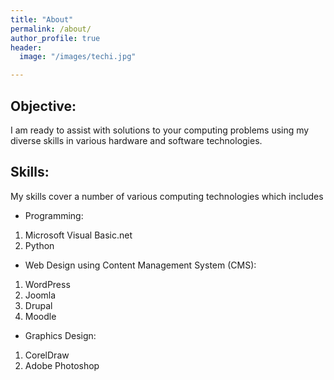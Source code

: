 ```yaml
---
title: "About"
permalink: /about/
author_profile: true
header:
  image: "/images/techi.jpg"

---
```


## Objective:
I am ready to assist with solutions to your computing problems
using my diverse skills in various hardware
and software technologies.

## Skills:
My skills cover a number of various computing technologies which includes
* Programming:
1. Microsoft Visual Basic.net
2. Python
+ Web Design using Content Management System (CMS):
1. WordPress
2. Joomla
3. Drupal
4. Moodle
- Graphics Design:
1. CorelDraw
2. Adobe Photoshop
